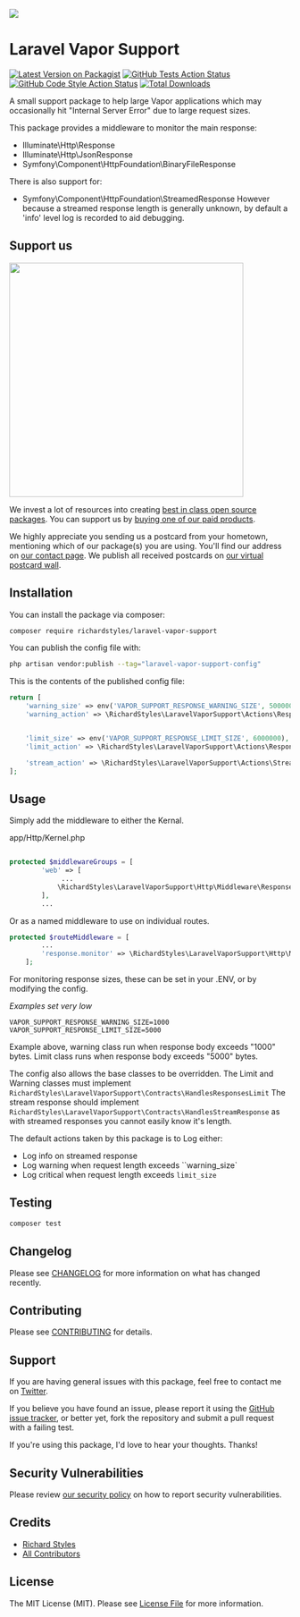 
[<img src="https://github-ads.s3.eu-central-1.amazonaws.com/support-ukraine.svg?t=1" />](https://supportukrainenow.org)

# Laravel Vapor Support

[![Latest Version on Packagist](https://img.shields.io/packagist/v/richardstyles/laravel-vapor-support.svg?style=flat-square)](https://packagist.org/packages/richardstyles/laravel-vapor-support)
[![GitHub Tests Action Status](https://img.shields.io/github/workflow/status/richardstyles/laravel-vapor-support/run-tests?label=tests)](https://github.com/richardstyles/laravel-vapor-support/actions?query=workflow%3Arun-tests+branch%3Amain)
[![GitHub Code Style Action Status](https://img.shields.io/github/workflow/status/richardstyles/laravel-vapor-support/Check%20&%20fix%20styling?label=code%20style)](https://github.com/richardstyles/laravel-vapor-support/actions?query=workflow%3A"Check+%26+fix+styling"+branch%3Amain)
[![Total Downloads](https://img.shields.io/packagist/dt/richardstyles/laravel-vapor-support.svg?style=flat-square)](https://packagist.org/packages/richardstyles/laravel-vapor-support)

A small support package to help large Vapor applications which may occasionally hit "Internal Server Error" due to large request sizes. 

This package provides a middleware to monitor the main response:
* Illuminate\Http\Response
* Illuminate\Http\JsonResponse
* Symfony\Component\HttpFoundation\BinaryFileResponse

There is also support for: 
* Symfony\Component\HttpFoundation\StreamedResponse
However because a streamed response length is generally unknown, by default a 'info' level log is recorded to aid debugging. 


## Support us

[<img src="https://github-ads.s3.eu-central-1.amazonaws.com/laravel-vapor-support.jpg?t=1" width="419px" />](https://spatie.be/github-ad-click/laravel-vapor-support)

We invest a lot of resources into creating [best in class open source packages](https://spatie.be/open-source). You can support us by [buying one of our paid products](https://spatie.be/open-source/support-us).

We highly appreciate you sending us a postcard from your hometown, mentioning which of our package(s) you are using. You'll find our address on [our contact page](https://spatie.be/about-us). We publish all received postcards on [our virtual postcard wall](https://spatie.be/open-source/postcards).

## Installation

You can install the package via composer:

```bash
composer require richardstyles/laravel-vapor-support
```

You can publish the config file with:

```bash
php artisan vendor:publish --tag="laravel-vapor-support-config"
```

This is the contents of the published config file:

```php
return [
    'warning_size' => env('VAPOR_SUPPORT_RESPONSE_WARNING_SIZE', 5000000),
    'warning_action' => \RichardStyles\LaravelVaporSupport\Actions\ResponseSizeWarning::class,


    'limit_size' => env('VAPOR_SUPPORT_RESPONSE_LIMIT_SIZE', 6000000),
    'limit_action' => \RichardStyles\LaravelVaporSupport\Actions\ResponseSizeLimit::class,

    'stream_action' => \RichardStyles\LaravelVaporSupport\Actions\StreamResponseMonitor::class,
];
```

## Usage

Simply add the middleware to either the Kernal.

app/Http/Kernel.php
```php

protected $middlewareGroups = [
        'web' => [
             ...
            \RichardStyles\LaravelVaporSupport\Http\Middleware\ResponseLimitMonitor::class,
        ],
        ...
```
Or as a named middleware to use on individual routes.
```php
protected $routeMiddleware = [
        ...
        'response.monitor' => \RichardStyles\LaravelVaporSupport\Http\Middleware\ResponseLimitMonitor::class,
    ];
```

For monitoring response sizes, these can be set in your .ENV, or by modifying the config.

*Examples set very low*
```env
VAPOR_SUPPORT_RESPONSE_WARNING_SIZE=1000
VAPOR_SUPPORT_RESPONSE_LIMIT_SIZE=5000
```
Example above, warning class run when response body exceeds "1000" bytes. Limit class runs when response body exceeds "5000" bytes.

The config also allows the base classes to be overridden. The Limit and Warning classes must implement `RichardStyles\LaravelVaporSupport\Contracts\HandlesResponsesLimit`
The stream response should implement `RichardStyles\LaravelVaporSupport\Contracts\HandlesStreamResponse` as with streamed responses you cannot easily know it's length.

The default actions taken by this package is to Log either:
- Log info on streamed response
- Log warning when request length exceeds ``warning_size`
- Log critical when request length exceeds `limit_size`

## Testing

```bash
composer test
```

## Changelog

Please see [CHANGELOG](CHANGELOG.md) for more information on what has changed recently.

## Contributing

Please see [CONTRIBUTING](CONTRIBUTING.md) for details.

## Support

If you are having general issues with this package, feel free to contact me on [Twitter](https://twitter.com/StylesGoTweet).

If you believe you have found an issue, please report it using the [GitHub issue tracker](https://github.com/RichardStyles/EloquentEncryption/issues), or better yet, fork the repository and submit a pull request with a failing test.

If you're using this package, I'd love to hear your thoughts. Thanks!

## Security Vulnerabilities

Please review [our security policy](../../security/policy) on how to report security vulnerabilities.

## Credits

- [Richard Styles](https://github.com/RichardStyles)
- [All Contributors](../../contributors)

## License

The MIT License (MIT). Please see [License File](LICENSE.md) for more information.
